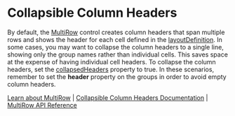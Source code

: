 Collapsible Column Headers
==========================

By default, the [MultiRow](https://www.grapecity.com/wijmo/api/classes/wijmo_grid_multirow.multirow.html) control creates column headers that span multiple rows and shows the header for each cell defined in the [layoutDefinition](https://www.grapecity.com/wijmo/api/classes/wijmo_grid_multirow.multirow.html#layoutdefinition). In some cases, you may want to collapse the column headers to a single line, showing only the group names rather than individual cells. This saves space at the expense of having individual cell headers. To collapse the column headers, set the [collapsedHeaders](https://www.grapecity.com/wijmo/api/classes/wijmo_grid_multirow.multirow.html#collapsedheaders) property to true. In these scenarios, remember to set the **header** property on the groups in order to avoid empty column headers.

[Learn about MultiRow](https://www.grapecity.com/wijmo-multirow) | [Collapsible Column Headers Documentation](https://www.grapecity.com/wijmo/docs/Topics/Grid/MultiRow/MultiRow-Collapsible-Column-Headers) | [MultiRow API Reference](https://www.grapecity.com/wijmo/api/classes/wijmo_grid_multirow.multirow.html)
